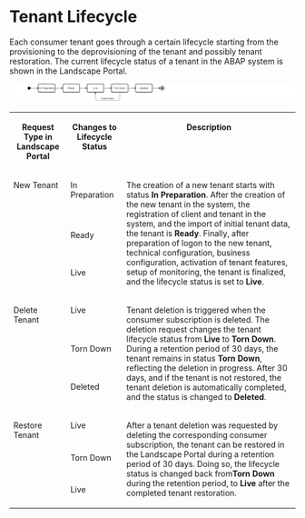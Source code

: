 <!-- loio4f3e78f4f753477098a493db75fd9812 -->

# Tenant Lifecycle



Each consumer tenant goes through a certain lifecycle starting from the provisioning to the deprovisioning of the tenant and possibly tenant restoration. The current lifecycle status of a tenant in the ABAP system is shown in the Landscape Portal.

![](images/Tenant_Lifecycle_dbe9a2f.png)


<table>
<tr>
<th valign="top">

**Request Type** in Landscape Portal



</th>
<th valign="top">

Changes to **Lifecycle Status**



</th>
<th valign="top">

Description



</th>
</tr>
<tr>
<td valign="top" rowspan="3">

New Tenant



</td>
<td valign="top">

In Preparation



</td>
<td valign="top" rowspan="3">

The creation of a new tenant starts with status **In Preparation**. After the creation of the new tenant in the system, the registration of client and tenant in the system, and the import of initial tenant data, the tenant is **Ready**. Finally, after preparation of logon to the new tenant, technical configuration, business configuration, activation of tenant features, setup of monitoring, the tenant is finalized, and the lifecycle status is set to **Live**.



</td>
</tr>
<tr>
<td valign="top">

Ready



</td>
</tr>
<tr>
<td valign="top">

Live



</td>
</tr>
<tr>
<td valign="top" rowspan="3">

Delete Tenant



</td>
<td valign="top">

Live



</td>
<td valign="top" rowspan="3">

Tenant deletion is triggered when the consumer subscription is deleted. The deletion request changes the tenant lifecycle status from **Live** to **Torn Down**. During a retention period of 30 days, the tenant remains in status **Torn Down**, reflecting the deletion in progress. After 30 days, and if the tenant is not restored, the tenant deletion is automatically completed, and the status is changed to **Deleted**.



</td>
</tr>
<tr>
<td valign="top">

Torn Down



</td>
</tr>
<tr>
<td valign="top">

Deleted



</td>
</tr>
<tr>
<td valign="top" rowspan="3">

Restore Tenant



</td>
<td valign="top">

Live



</td>
<td valign="top" rowspan="3">

After a tenant deletion was requested by deleting the corresponding consumer subscription, the tenant can be restored in the Landscape Portal during a retention period of 30 days. Doing so, the lifecycle status is changed back from**Torn Down** during the retention period, to **Live** after the completed tenant restoration.



</td>
</tr>
<tr>
<td valign="top">

Torn Down



</td>
</tr>
<tr>
<td valign="top">

Live



</td>
</tr>
</table>

